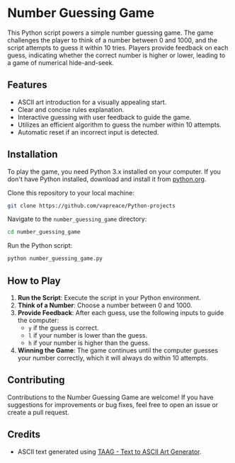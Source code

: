 # Number Guessing Game

This Python script powers a simple number guessing game. The game challenges the player to think of a number between 0 and 1000, and the script attempts to guess it within 10 tries. Players provide feedback on each guess, indicating whether the correct number is higher or lower, leading to a game of numerical hide-and-seek.

## Features

- ASCII art introduction for a visually appealing start.
- Clear and concise rules explanation.
- Interactive guessing with user feedback to guide the game.
- Utilizes an efficient algorithm to guess the number within 10 attempts.
- Automatic reset if an incorrect input is detected.

## Installation

To play the game, you need Python 3.x installed on your computer. If you don't have Python installed, download and install it from [python.org](https://www.python.org/).

Clone this repository to your local machine:

```bash
git clone https://github.com/vapreace/Python-projects

```

Navigate to the `number_guessing_game` directory:

```bash
cd number_guessing_game
```

Run the Python script:

```bash
python number_guessing_game.py
```

## How to Play

1. **Run the Script**: Execute the script in your Python environment.
2. **Think of a Number**: Choose a number between 0 and 1000.
3. **Provide Feedback**: After each guess, use the following inputs to guide the computer:
   - `y` if the guess is correct.
   - `l` if your number is lower than the guess.
   - `h` if your number is higher than the guess.
4. **Winning the Game**: The game continues until the computer guesses your number correctly, which it will always do within 10 attempts.

## Contributing

Contributions to the Number Guessing Game are welcome! If you have suggestions for improvements or bug fixes, feel free to open an issue or create a pull request.

## Credits

- ASCII text generated using [TAAG - Text to ASCII Art Generator](https://patorjk.com/software/taag/).

